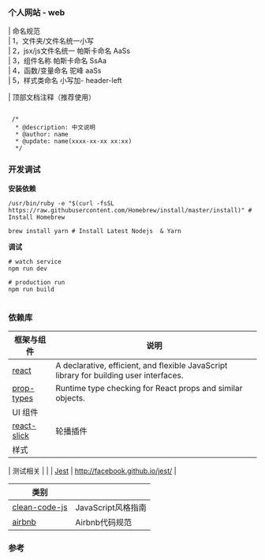 ### 个人网站 - web  

| 命名规范  
| 1，文件夹/文件名统一小写  
| 2，jsx/js文件名统一  帕斯卡命名 AaSs  
| 3，组件名称  帕斯卡命名 SsAa  
| 4，函数/变量命名 驼峰 aaSs  
| 5，样式类命名  小写加-  header-left  

| 顶部文档注释（推荐使用）  
```

 /*  
  * @description: 中文说明  
  * @author: name  
  * @update: name(xxxx-xx-xx xx:xx)  
  */

```

### 开发调试

**安装依赖**

```
/usr/bin/ruby -e "$(curl -fsSL https://raw.githubusercontent.com/Homebrew/install/master/install)" # Install Homebrew

brew install yarn # Install Latest Nodejs  & Yarn

```

**调试**

```
# watch service
npm run dev

# production run
npm run build


```

### 依赖库

| 框架与组件                                    | 说明                                       |
| ---------------------------------------- | ---------------------------------------- |
| [react](http://facebook.github.io/react) | A declarative, efficient, and flexible JavaScript library for building user interfaces. |
| [prop-types](https://github.com/facebook/prop-types) | Runtime type checking for React props and similar objects.    |
| UI 组件                                    |                                          |
| [react-slick](https://github.com/akiran/react-slick) | 轮播插件                     |
| 样式                                       |                                          |

| 测试相关                                     |                                          |
| [Jest](http://facebook.github.io/jest/)  | http://facebook.github.io/jest/          |


| 类别                                       |                | 
| ---------------------------------------- | -------------- |
| [clean-code-js](https://github.com/alivebao/clean-code-js) | JavaScript风格指南 |
| [airbnb](https://github.com/airbnb/javascript) | Airbnb代码规范 |


### 参考
